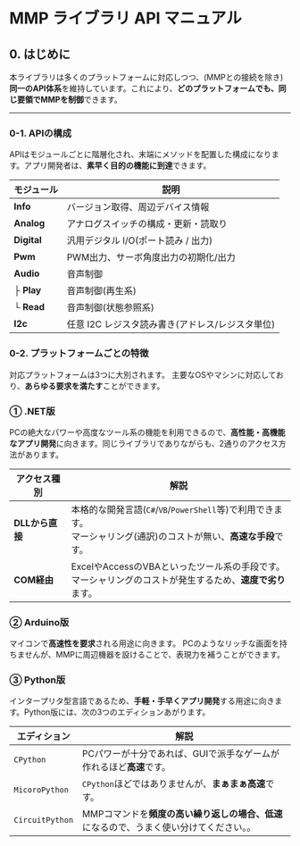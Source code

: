 # MMP ライブラリ API マニュアル
## 0. はじめに
本ライブラリは多くのプラットフォームに対応しつつ、(MMPとの接続を除き)**同一のAPI体系**を維持しています。これにより、**どのプラットフォームでも、同じ要領でMMPを制御**できます。

---
### 0-1. APIの構成
APIはモジュールごとに階層化され、末端にメソッドを配置した構成になります。アプリ開発者は、**素早く目的の機能に到達**できます。

|モジュール|説明|
|----------|----|
| **Info**    | バージョン取得、周辺デバイス情報     |  
| **Analog**  | アナログスイッチの構成・更新・読取り |  
| **Digital** | 汎用デジタル I/O(ポート読み / 出力)|
| **Pwm**     | PWM出力、サーボ角度出力の初期化/出力 |
| **Audio**   | 音声制御             | 
| ├ **Play** | 音声制御(再生系)     |
| └ **Read** | 音声制御(状態参照系) | 
| **I2c**     | 任意 I2C レジスタ読み書き(アドレス/レジスタ単位)|  

### 0-2. プラットフォームごとの特徴
対応プラットフォームは3つに大別されます。
主要なOSやマシンに対応しており、**あらゆる要求を満たす**ことができます。

### ① .NET版
PCの絶大なパワーや高度なツール系の機能を利用できるので、**高性能・高機能なアプリ開発**に向きます。同じライブラリでありながらも、2通りのアクセス方法があります。

|アクセス種別|解説|
|------------|----|
|**DLLから直接**|本格的な開発言語(`C#`/`VB`/`PowerShell`等)で利用できます。<br>マーシャリング(通訳)のコストが無い、**高速な手段**です。|
|**COM経由**|ExcelやAccessのVBAといったツール系の手段です。<br>マーシャリングのコストが発生するため、**速度で劣り**ます。|

### ② Arduino版
マイコンで**高速性を要求**される用途に向きます。
PCのようなリッチな画面を持ちませんが、MMPに周辺機器を設けることで、表現力を補うことができます。

### ③ Python版
インタープリタ型言語であるため、**手軽・手早くアプリ開発**する用途に向きます。Python版には、次の3つのエディションあがります。

|エディション|解説|
|------------|----|
|`CPython`      | PCパワーが十分であれば、GUIで派手なゲームが作れるほど**高速**です。|
|`MicoroPython` | `CPython`ほどではありませんが、**まぁまぁ高速**です。|
|`CircuitPython`|MMPコマンドを**頻度の高い繰り返しの場合、低速**になるので、うまく使い分けてください。。
